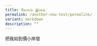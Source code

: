 ```yaml
---
title: லோரம் இப்சம்
permalink: /another-new-test/permalink/
variant: markdown
description: ""
---
```

把我如到價小岸發